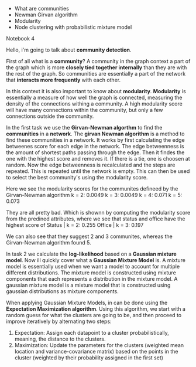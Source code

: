 - What are communities
- Newman Girvan algorithm
- Modularity
- Node clustering with probabilistic mixture model

Notebook 4

Hello, i'm going to talk about **community detection**.

First of all what is a **community**?
A community in the graph context a part of the graph which is more **closely tied together internally** than they are with the rest of the graph. So communities are essentially a part of the network that **interacts more frequently** with each other.

In this context it is also important to know about **modularity**. **Modularity** is essentially a measure of how well the graph is connected, measuring the density of the connections withing a community. A high modularity score will have many connections within the community, but only a few connections outside the community.

In the first task we use the **Girvan-Newman algorthm** to find the **communities** in a **network**.
The **girvan Newman algorithm** is a method to find these communities in a network. It works by first calculating the edge betweenes score for each edge in the network. The edge betweenness is the amount of shortest paths passing through the edge. Then it findes the one with the highest score and removes it. If there is a tie, one is choosen at random. Now the edge betweenness is recalculated and the steps are repeated. This is repeated until the network is empty. This can then be used to select the best community's using the modularity score.

Here we see the modularity scores for the communites defineed by the Girvan-Newman algorithm 
k = 2: 0.0049
k = 3: 0.0049
k = 4: 0.071
k = 5: 0.073

They are all pretty bad. Which is shownn by computing the modularity score from the predined attributes, where we see that status and office have the highest score of 
Status          | k = 2: 0.255
Office          | k = 3: 0.197


We can also see that they suggest 2 and 3 communites, whereas the Girvan-Newman algorithm found 5.

In task 2 we calculate the **log-likelihood** based on a **Gaussian mixture model**. 
Now ill quickly cover what a **Gaussian Mixture Model** is. 
A mixture model is essentially used when we want a model to account for multiple different distributions. The mixture model is constructed using mixture components that each represents a distribution in the mixture model. A gaussian mixture model is a mixture model that is constructed using gaussian distributions as mixture components.  

When applying Gaussian Mixture Models, in can be done using the **Expectation Maximization algorithm**. Using this algorithm, we start with a random guess for what the clusters are going to be, and then proceed to improve iteratively by alternating two steps:

1. Expectation: Assign each datapoint to a cluster probabilistically, meaning, the distance to the clusters.
2. Maximization: Update the parameters for the clusters (weighted mean location and variance-covariance matrix) based on the points in the cluster (weighted by their probability assigned in the first set)
